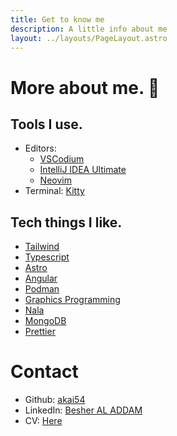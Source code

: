 ```yaml
---
title: Get to know me
description: A little info about me
layout: ../layouts/PageLayout.astro
---
```


# More about me. 👋

## Tools I use.

- Editors: 
  - [VSCodium](https://vscodium.com/)
  - [IntelliJ IDEA Ultimate](https://www.jetbrains.com/idea/)
  - [Neovim](https://neovim.io/)
- Terminal: [Kitty](https://sw.kovidgoyal.net/kitty/)

## Tech things I like.

- [Tailwind](https://tailwindcss.com/)
- [Typescript](https://www.typescriptlang.org/)
- [Astro](https://astro.build)
- [Angular](https://angular.io/)
- [Podman](https://podman.io/)
- [Graphics Programming](https://learnopengl.com/)
- [Nala](https://gitlab.com/volian/nala)
- [MongoDB](https://www.mongodb.com)
- [Prettier](https://prettier.io/)

# Contact

- Github: [akai54](https://github.com/akai54)
- LinkedIn: [Besher AL ADDAM](https://www.linkedin.com/in/besher-al-addam/)
- CV: [Here](https://beshoux.neocities.org/posts/cv_besher.pdf)
